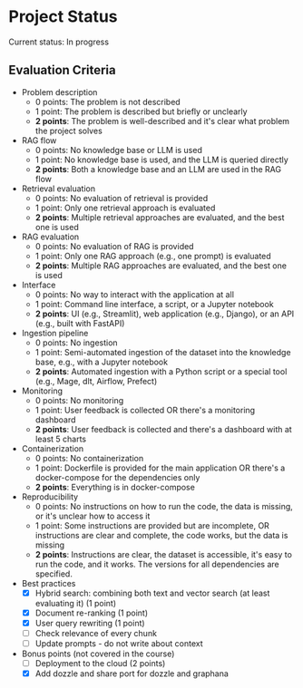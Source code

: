 # Project Status

Current status: In progress

## Evaluation Criteria

* Problem description
  * 0 points: The problem is not described
  * 1 point: The problem is described but briefly or unclearly
  * **2 points**: The problem is well-described and it's clear what problem the project solves
* RAG flow
  * 0 points: No knowledge base or LLM is used
  * 1 point: No knowledge base is used, and the LLM is queried directly
  * **2 points**: Both a knowledge base and an LLM are used in the RAG flow
* Retrieval evaluation
  * 0 points: No evaluation of retrieval is provided
  * 1 point: Only one retrieval approach is evaluated
  * **2 points**: Multiple retrieval approaches are evaluated, and the best one is used
* RAG evaluation
  * 0 points: No evaluation of RAG is provided
  * 1 point: Only one RAG approach (e.g., one prompt) is evaluated
  * **2 points**: Multiple RAG approaches are evaluated, and the best one is used
* Interface
  * 0 points: No way to interact with the application at all
  * 1 point: Command line interface, a script, or a Jupyter notebook
  * **2 points**: UI (e.g., Streamlit), web application (e.g., Django), or an API (e.g., built with FastAPI)
* Ingestion pipeline
  * 0 points: No ingestion
  * 1 point: Semi-automated ingestion of the dataset into the knowledge base, e.g., with a Jupyter notebook
  * **2 points**: Automated ingestion with a Python script or a special tool (e.g., Mage, dlt, Airflow, Prefect)
* Monitoring
  * 0 points: No monitoring
  * 1 point: User feedback is collected OR there's a monitoring dashboard
  * **2 points**: User feedback is collected and there's a dashboard with at least 5 charts
* Containerization
  * 0 points: No containerization
  * 1 point: Dockerfile is provided for the main application OR there's a docker-compose for the dependencies only
  * **2 points**: Everything is in docker-compose
* Reproducibility
  * 0 points: No instructions on how to run the code, the data is missing, or it's unclear how to access it
  * 1 point: Some instructions are provided but are incomplete, OR instructions are clear and complete, the code works, but the data is missing
  * **2 points**: Instructions are clear, the dataset is accessible, it's easy to run the code, and it works. The versions for all dependencies are specified.
* Best practices
  * [x] Hybrid search: combining both text and vector search (at least evaluating it) (1 point)
  * [x] Document re-ranking (1 point)
  * [x] User query rewriting (1 point)
  * [ ] Check relevance of every chunk
  * [ ] Update prompts - do not write about context
* Bonus points (not covered in the course)
  * [ ] Deployment to the cloud (2 points)
  * [x] Add dozzle and share port for dozzle and graphana
